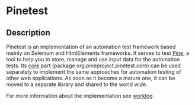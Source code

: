 Pinetest
========

Description
-----------
Pinetest is an implementation of an automation test framework based mainly on Selenium and HtmlElements frameworks.
It serves to test [Pine](www.pine-project.org), a tool to help you to store, manage and use input data for the automation tests.
Its [core](https://github.com/yashaka/pinetest/tree/master/src/main/java/org/pineproject/pinetest/core) part (package org.pineproject.pinetest.core) can be used separately to implement the same approaches for automation testing of other web applications.
As soon as it become a mature one, it can be moved to a separate library and shared to the world wide.

For more information about the implementation see [worklog](https://github.com/yashaka/pinetest/blob/master/worklog.yml).